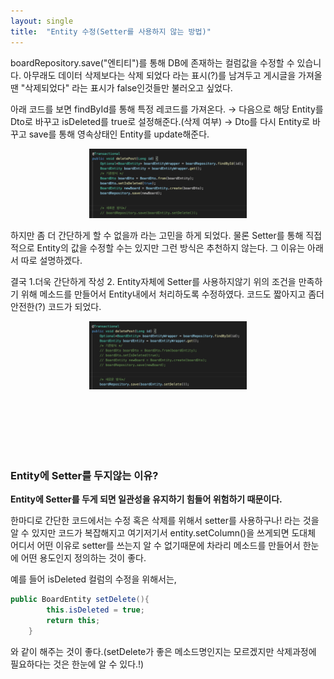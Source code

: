 ```yaml
---
layout: single
title:  "Entity 수정(Setter를 사용하지 않는 방법)"
---
```


boardRepository.save("엔티티")를 통해 DB에 존재하는 컬럼값을 수정할 수 있습니다.
아무래도 데이터 삭제보다는 삭제 되었다 라는 표시(?)를 남겨두고 게시글을 가져올땐 "삭제되었다" 라는 표시가 false인것들만 불러오고 싶었다.

아래 코드를 보면 findById를 통해 특정 레코드를 가져온다. → 다음으로 해당 Entity를 Dto로 바꾸고 isDeleted를 true로 설정해준다.(삭제 여부) → Dto를 다시 Entity로 바꾸고 save를 통해 영속상태인 Entity를 update해준다.

<p align="center">
    <img src="/images/screen_20220225.png" width="50%" class="image__border">
</p>

하지만 좀 더 간단하게 할 수 없을까 라는 고민을 하게 되었다. 물론 Setter를 통해 직접적으로 Entity의 값을 수정할 수는 있지만 그런 방식은 추천하지 않는다. 그 이유는 아래서 따로 설명하겠다.

결국 1.더욱 간단하게 작성 2. Entity자체에 Setter를 사용하지않기
위의 조건을 만족하기 위해 메소드를 만들어서 Entity내에서 처리하도록 수정하였다. 코드도 짧아지고 좀더 안전한(?) 코드가 되었다.

<p align="center">
    <img src="/images/screen_20220225_2.png" width="50%" class="image__border">
</p>

<br/>
<br/>
<br/>
<br/>
<br/>



### Entity에 Setter를 두지않는 이유?

**Entity에 Setter를 두게 되면 일관성을 유지하기 힘들어 위험하기 때문이다.**

한마디로 간단한 코드에서는 수정 혹은 삭제를 위해서 setter를 사용하구나! 라는 것을 알 수 있지만 코드가 복잡해지고 여기저기서 entity.setColumn()을 쓰게되면 도대체 어디서 어떤 이유로 setter를 쓰는지 알 수 없기때문에 차라리 메소드를 만들어서 한눈에 어떤 용도인지 정의하는 것이 좋다.

예를 들어 isDeleted 컬럼의 수정을 위해서는,

~~~java
public BoardEntity setDelete(){
        this.isDeleted = true;
        return this;
    }
~~~

와 같이 해주는 것이 좋다.(setDelete가 좋은 메소드명인지는 모르겠지만 삭제과정에 필요하다는 것은 한눈에 알 수 있다.!)
